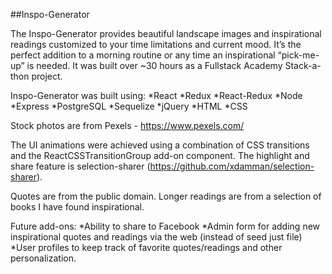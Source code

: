##Inspo-Generator

 The Inspo-Generator provides beautiful landscape images and inspirational readings customized to your time limitations and current mood. It’s the perfect addition to a morning routine or any time an inspirational “pick-me-up” is needed. It was built over ~30 hours as a Fullstack Academy Stack-a-thon project.

Inspo-Generator was built using:
*React
*Redux
*React-Redux
*Node
*Express
*PostgreSQL
*Sequelize
*jQuery
*HTML
*CSS

Stock photos are from Pexels - https://www.pexels.com/

The UI animations were achieved using a combination of CSS transitions and the ReactCSSTransitionGroup add-on component. The highlight and share feature is selection-sharer (https://github.com/xdamman/selection-sharer).

Quotes are from the public domain. Longer readings are from a selection of books I have found inspirational.

Future add-ons:
*Ability to share to Facebook
*Admin form for adding new inspirational quotes and readings via the web (instead of seed just file)
*User profiles to keep track of favorite quotes/readings and other personalization.
